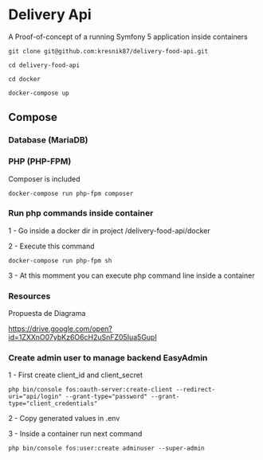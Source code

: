 # Delivery Api

A Proof-of-concept of a running Symfony 5 application inside containers

```
git clone git@github.com:kresnik87/delivery-food-api.git

cd delivery-food-api

cd docker

docker-compose up
```

## Compose

### Database (MariaDB)



### PHP (PHP-FPM)

Composer is included

```
docker-compose run php-fpm composer 
```

### Run php commands inside container

 1 - Go inside a docker dir in project /delivery-food-api/docker
 
 2 - Execute this command
```
docker-compose run php-fpm sh 
``` 
 3 - At this momment you can execute php command line inside a container 
 
 ### Resources
 Propuesta de Diagrama
 
 https://drive.google.com/open?id=1ZXXnO07ybKz6O6cH2uSnFZ05Iua5GupI 
 
 ### Create admin user to manage backend EasyAdmin
1 - First create client_id and client_secret
  ```
 php bin/console fos:oauth-server:create-client --redirect-uri="api/login" --grant-type="password" --grant-type="client_credentials" 
  ``` 
2 - Copy generated values in .env
  
3 -  Inside a container run next command
 ```
php bin/console fos:user:create adminuser --super-admin 
 ``` 